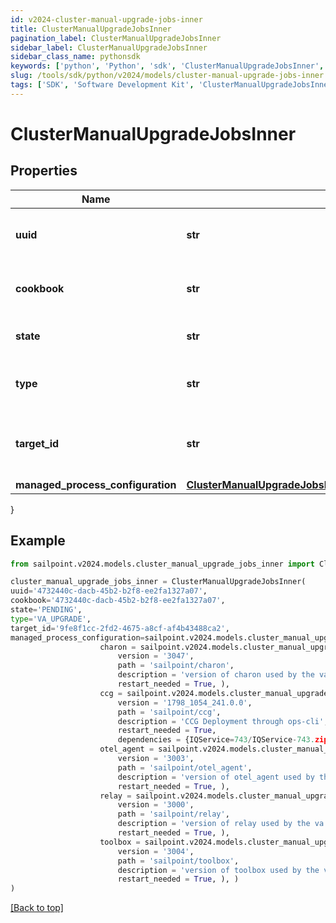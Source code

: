 ```yaml
---
id: v2024-cluster-manual-upgrade-jobs-inner
title: ClusterManualUpgradeJobsInner
pagination_label: ClusterManualUpgradeJobsInner
sidebar_label: ClusterManualUpgradeJobsInner
sidebar_class_name: pythonsdk
keywords: ['python', 'Python', 'sdk', 'ClusterManualUpgradeJobsInner', 'V2024ClusterManualUpgradeJobsInner'] 
slug: /tools/sdk/python/v2024/models/cluster-manual-upgrade-jobs-inner
tags: ['SDK', 'Software Development Kit', 'ClusterManualUpgradeJobsInner', 'V2024ClusterManualUpgradeJobsInner']
---
```


# ClusterManualUpgradeJobsInner


## Properties

Name | Type | Description | Notes
------------ | ------------- | ------------- | -------------
**uuid** | **str** | Unique identifier for the upgrade job. | [required]
**cookbook** | **str** | Identifier for the cookbook used in the upgrade job. | [required]
**state** | **str** | Current state of the upgrade job. | [required]
**type** | **str** | The type of upgrade job (e.g., VA_UPGRADE). | [required]
**target_id** | **str** | Unique identifier of the target for the upgrade job. | [required]
**managed_process_configuration** | [**ClusterManualUpgradeJobsInnerManagedProcessConfiguration**](cluster-manual-upgrade-jobs-inner-managed-process-configuration) |  | [required]
}

## Example

```python
from sailpoint.v2024.models.cluster_manual_upgrade_jobs_inner import ClusterManualUpgradeJobsInner

cluster_manual_upgrade_jobs_inner = ClusterManualUpgradeJobsInner(
uuid='4732440c-dacb-45b2-b2f8-ee2fa1327a07',
cookbook='4732440c-dacb-45b2-b2f8-ee2fa1327a07',
state='PENDING',
type='VA_UPGRADE',
target_id='9fe8f1cc-2fd2-4675-a8cf-af4b43488ca2',
managed_process_configuration=sailpoint.v2024.models.cluster_manual_upgrade_jobs_inner_managed_process_configuration.ClusterManualUpgrade_jobs_inner_managedProcessConfiguration(
                    charon = sailpoint.v2024.models.cluster_manual_upgrade_jobs_inner_managed_process_configuration_charon.ClusterManualUpgrade_jobs_inner_managedProcessConfiguration_charon(
                        version = '3047', 
                        path = 'sailpoint/charon', 
                        description = 'version of charon used by the va', 
                        restart_needed = True, ), 
                    ccg = sailpoint.v2024.models.cluster_manual_upgrade_jobs_inner_managed_process_configuration_ccg.ClusterManualUpgrade_jobs_inner_managedProcessConfiguration_ccg(
                        version = '1798_1054_241.0.0', 
                        path = 'sailpoint/ccg', 
                        description = 'CCG Deployment through ops-cli', 
                        restart_needed = True, 
                        dependencies = {IQService=743/IQService-743.zip, connector-bundle-jdbc=432/connector-bundle-jdbc-432.zip, connector-bundle-misc=437/connector-bundle-misc-437.zip, connector-bundle-unix=242/connector-bundle-unix-242.zip, connector-common-config=208/connector-common-config-208.zip, connector-bundle-filebased=222/connector-bundle-filebased-222.zip, connector-bundle-imprivata=3/connector-bundle-imprivata-3.zip, connector-bundle-mainframe=211/connector-bundle-mainframe-211.zip, connector-bundle-directories=681/connector-bundle-directories-681.zip, connector-bundle-sap-on-prem=196/connector-bundle-sap-on-prem-196.zip, connector-bundle-webservices=1535/connector-bundle-webservices-1535.zip, connector-bundle-sap-cloud-app=175/connector-bundle-sap-cloud-app-175.zip, connector-bundle-healthcare-epic=302/connector-bundle-healthcare-epic-302.zip, connector-bundle-hrms-oraclefusionhcm=166/connector-bundle-hrms-oraclefusionhcm-166.zip, connector-bundle-collaboration-connectors=246/connector-bundle-collaboration-connectors-246.zip}, ), 
                    otel_agent = sailpoint.v2024.models.cluster_manual_upgrade_jobs_inner_managed_process_configuration_otel_agent.ClusterManualUpgrade_jobs_inner_managedProcessConfiguration_otel_agent(
                        version = '3003', 
                        path = 'sailpoint/otel_agent', 
                        description = 'version of otel_agent used by the va', 
                        restart_needed = True, ), 
                    relay = sailpoint.v2024.models.cluster_manual_upgrade_jobs_inner_managed_process_configuration_relay.ClusterManualUpgrade_jobs_inner_managedProcessConfiguration_relay(
                        version = '3000', 
                        path = 'sailpoint/relay', 
                        description = 'version of relay used by the va', 
                        restart_needed = True, ), 
                    toolbox = sailpoint.v2024.models.cluster_manual_upgrade_jobs_inner_managed_process_configuration_toolbox.ClusterManualUpgrade_jobs_inner_managedProcessConfiguration_toolbox(
                        version = '3004', 
                        path = 'sailpoint/toolbox', 
                        description = 'version of toolbox used by the va', 
                        restart_needed = True, ), )
)

```
[[Back to top]](#) 

